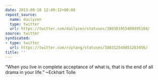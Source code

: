 ```yaml
---
date: 2013-09-18 12:49:12+00:00
repost_source:
  name: dailyzen
  type: twitter
  url: https://twitter.com/dailyzen/statuses/380301955400495104/
source: twitter
syndicated:
- type: twitter
  url: https://twitter.com/roytang/statuses/380312549851283456/
title: ''
---
```


“When you live in complete acceptance of what is, that is the end of all drama in your life.” ~Eckhart Tolle